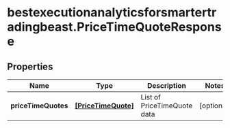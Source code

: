 # bestexecutionanalyticsforsmartertradingbeast.PriceTimeQuoteResponse

## Properties

Name | Type | Description | Notes
------------ | ------------- | ------------- | -------------
**priceTimeQuotes** | [**[PriceTimeQuote]**](PriceTimeQuote.md) | List of PriceTimeQuote data | [optional] 


